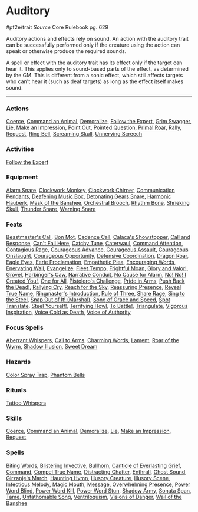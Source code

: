 # Auditory
#pf2e/trait 
*Source* Core Rulebook pg. 629

Auditory actions and effects rely on sound. An action with the auditory trait can be successfully performed only if the creature using the action can speak or otherwise produce the required sounds.

A spell or effect with the auditory trait has its effect only if the target can hear it. This applies only to sound-based parts of the effect, as determined by the GM. This is different from a sonic effect, which still affects targets who can't hear it (such as deaf targets) as long as the effect itself makes sound.

---

### Actions
[Coerce](../Rules/Actions/Coerce.md), [Command an Animal](../Rules/Actions/Command%20an%20Animal.md), [Demoralize](../Rules/Actions/Demoralize.md), [Follow the Expert](../Activities/Follow%20the%20Expert.md), [Grim Swagger](Grim%20Swagger), [Lie](../Rules/Actions/Lie.md), [Make an Impression](../Rules/Actions/Make%20an%20Impression.md), [Point Out](../Rules/Actions/Point%20Out.md), [Pointed Question](Pointed%20Question), [Primal Roar](Primal%20Roar), [Rally](Rally), [Request](../Rules/Actions/Request.md), [Ring Bell](Ring%20Bell), [Screaming Skull](Screaming%20Skull), [Unnerving Screech](Unnerving%20Screech)

### Activities
[Follow the Expert](../Activities/Follow%20the%20Expert.md)

### Equipment
[Alarm Snare](Alarm%20Snare), [Clockwork Monkey](Clockwork%20Monkey), [Clockwork Chirper](Clockwork%20Chirper), [Communication Pendants](Communication%20Pendants), [Deafening Music Box](Deafening%20Music%20Box), [Detonating Gears Snare](Detonating%20Gears%20Snare), [Harmonic Hauberk](Harmonic%20Hauberk), [Mask of the Banshee](Mask%20of%20the%20Banshee), [Orchestral Brooch](Orchestral%20Brooch), [Rhythm Bone](Rhythm%20Bone), [Shrieking Skull](Shrieking%20Skull), [Thunder Snare](Thunder%20Snare), [Warning Snare](Warning%20Snare)

### Feats
[Beastmaster's Call](Beastmaster's%20Call), [Bon Mot](Bon%20Mot), [Cadence Call](Cadence%20Call), [Calaca's Showstopper](Calaca's%20Showstopper), [Call and Response](Call%20and%20Response), [Can't Fall Here](Can't%20Fall%20Here), [Catchy Tune](Catchy%20Tune), [Caterwaul](Caterwaul), [Command Attention](Command%20Attention), [Contagious Rage](Contagious%20Rage), [Courageous Advance](Courageous%20Advance), [Courageous Assault](Courageous%20Assault), [Courageous Onslaught](Courageous%20Onslaught), [Courageous Opportunity](Courageous%20Opportunity), [Defensive Coordination](Defensive%20Coordination), [Dragon Roar](Dragon%20Roar), [Eagle Eyes](Eagle%20Eyes), [Eerie Proclamation](Eerie%20Proclamation), [Empathetic Plea](Empathetic%20Plea), [Encouraging Words](Encouraging%20Words), [Enervating Wail](Enervating%20Wail), [Evangelize](Evangelize), [Fleet Tempo](Fleet%20Tempo), [Frightful Moan](Frightful%20Moan), [Glory and Valor!](Glory%20and%20Valor!), [Grovel](Grovel), [Harbinger's Caw](Harbinger's%20Caw), [Narrative Conduit](Narrative%20Conduit), [No Cause for Alarm](No%20Cause%20for%20Alarm), [No! No! I Created You!](No!%20No!%20I%20Created%20You!), [One for All](One%20for%20All), [Pistolero's Challenge](Pistolero's%20Challenge), [Pride in Arms](Pride%20in%20Arms), [Push Back the Dead!](Push%20Back%20the%20Dead!), [Rallying Cry](Rallying%20Cry), [Reach for the Sky](Reach%20for%20the%20Sky), [Reassuring Presence](Reassuring%20Presence), [Reveal True Name](Reveal%20True%20Name), [Ringmaster's Introduction](Ringmaster's%20Introduction), [Rule of Three](Rule%20of%20Three), [Share Rage](Share%20Rage), [Sing to the Steel](Sing%20to%20the%20Steel), [Snap Out of It! (Marshal)](Snap%20Out%20of%20It!%20(Marshal)), [Song of Grace and Speed](Song%20of%20Grace%20and%20Speed), [Spot Translate](Spot%20Translate), [Steel Yourself!](Steel%20Yourself!), [Terrifying Howl](Terrifying%20Howl), [To Battle!](To%20Battle!), [Triangulate](Triangulate), [Vigorous Inspiration](Vigorous%20Inspiration), [Voice Cold as Death](Voice%20Cold%20as%20Death), [Voice of Authority](Voice%20of%20Authority)

### Focus Spells
[Aberrant Whispers](../Spells_Rituals/Focus%20Spells/Level%203/Aberrant%20Whispers.md), [Call to Arms](../Spells_Rituals/Focus%20Spells/Level%201/Call%20to%20Arms.md), [Charming Words](../Spells_Rituals/Focus%20Spells/Level%201/Charming%20Words.md), [Lament](../Spells_Rituals/Focus%20Spells/Level%201/Lament.md), [Roar of the Wyrm](../Spells_Rituals/Focus%20Spells/Level%204/Roar%20of%20the%20Wyrm.md), [Shadow Illusion](../Spells_Rituals/Focus%20Spells/Level%206/Shadow%20Illusion.md), [Sweet Dream](../Spells_Rituals/Focus%20Spells/Level%201/Sweet%20Dream.md)

### Hazards
[Color Spray Trap](Color%20Spray%20Trap), [Phantom Bells](Phantom%20Bells)

### Rituals
[Tattoo Whispers](../Spells_Rituals/Rituals/Level%203/Tattoo%20Whispers.md)

### Skills
[Coerce](../Rules/Actions/Coerce.md), [Command an Animal](../Rules/Actions/Command%20an%20Animal.md), [Demoralize](../Rules/Actions/Demoralize.md), [Lie](../Rules/Actions/Lie.md), [Make an Impression](../Rules/Actions/Make%20an%20Impression.md), [Request](../Rules/Actions/Request.md)

### Spells
[Biting Words](../Spells_Rituals/Arcane_Tradition/Level%201/Biting%20Words.md), [Blistering Invective](../Spells_Rituals/Arcane_Tradition/Level%202/Blistering%20Invective.md), [Bullhorn](../Spells_Rituals/Arcane_Tradition/Cantrips/Bullhorn.md), [Canticle of Everlasting Grief](../Spells_Rituals/Arcane_Tradition/Level%208/Canticle%20of%20Everlasting%20Grief.md), [Command](../Spells_Rituals/Arcane_Tradition/Level%201/Command.md), [Compel True Name](../Spells_Rituals/Arcane_Tradition/Level%204/Compel%20True%20Name.md), [Distracting Chatter](../Spells_Rituals/Arcane_Tradition/Level%203/Distracting%20Chatter.md), [Enthrall](../Spells_Rituals/Arcane_Tradition/Level%203/Enthrall.md), [Ghost Sound](../Spells_Rituals/Arcane_Tradition/Cantrips/Ghost%20Sound.md), [Girzanje's March](../Spells_Rituals/Arcane_Tradition/Level%204/Girzanje's%20March.md), [Haunting Hymn](../Spells_Rituals/Arcane_Tradition/Cantrips/Haunting%20Hymn.md), [Illusory Creature](../Spells_Rituals/Arcane_Tradition/Level%202/Illusory%20Creature.md), [Illusory Scene](../Spells_Rituals/Arcane_Tradition/Level%205/Illusory%20Scene.md), [Infectious Melody](../Spells_Rituals/Arcane_Tradition/Level%204/Infectious%20Melody.md), [Magic Mouth](../Spells_Rituals/Arcane_Tradition/Level%202/Magic%20Mouth.md), [Message](../Spells_Rituals/Arcane_Tradition/Cantrips/Message.md), [Overwhelming Presence](../Spells_Rituals/Arcane_Tradition/Level%209/Overwhelming%20Presence.md), [Power Word Blind](../Spells_Rituals/Arcane_Tradition/Level%207/Power%20Word%20Blind.md), [Power Word Kill](../Spells_Rituals/Arcane_Tradition/Level%209/Power%20Word%20Kill.md), [Power Word Stun](../Spells_Rituals/Arcane_Tradition/Level%208/Power%20Word%20Stun.md), [Shadow Army](../Spells_Rituals/Arcane_Tradition/Level%2010/Shadow%20Army.md), [Sonata Span](../Spells_Rituals/Arcane_Tradition/Level%202/Sonata%20Span.md), [Tame](../Spells_Rituals/Arcane_Tradition/Cantrips/Tame.md), [Unfathomable Song](../Spells_Rituals/Arcane_Tradition/Level%209/Unfathomable%20Song.md), [Ventriloquism](../Spells_Rituals/Arcane_Tradition/Level%201/Ventriloquism.md), [Visions of Danger](../Spells_Rituals/Arcane_Tradition/Level%207/Visions%20of%20Danger.md), [Wail of the Banshee](../Spells_Rituals/Arcane_Tradition/Level%209/Wail%20of%20the%20Banshee.md)